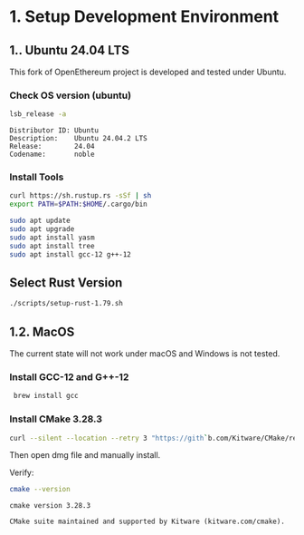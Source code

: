 # 1. Setup Development Environment

## 1.. Ubuntu 24.04 LTS

This fork of OpenEthereum project is developed and tested under Ubuntu.

### Check OS version (ubuntu)

```bash
lsb_release -a
```

```result
Distributor ID: Ubuntu
Description:    Ubuntu 24.04.2 LTS
Release:        24.04
Codename:       noble
```

### Install Tools

```bash
curl https://sh.rustup.rs -sSf | sh
export PATH=$PATH:$HOME/.cargo/bin
```

```bash
sudo apt update
sudo apt upgrade
sudo apt install yasm
sudo apt install tree
sudo apt install gcc-12 g++-12
````

## Select Rust Version

```bash
./scripts/setup-rust-1.79.sh
```

## 1.2. MacOS

The current state will not work under macOS and Windows is not tested.

### Install GCC-12 and G++-12

```bash
 brew install gcc
```

### Install CMake 3.28.3

```bash
curl --silent --location --retry 3 "https://gith`b.com/Kitware/CMake/releases/download/v3.28.3/cmake-3.28.3-macos-universal.dmg" --output cmake-macos.dmg
```

Then open dmg file and manually install.

Verify:

```bash
cmake --version
```

```result
cmake version 3.28.3

CMake suite maintained and supported by Kitware (kitware.com/cmake).
```
